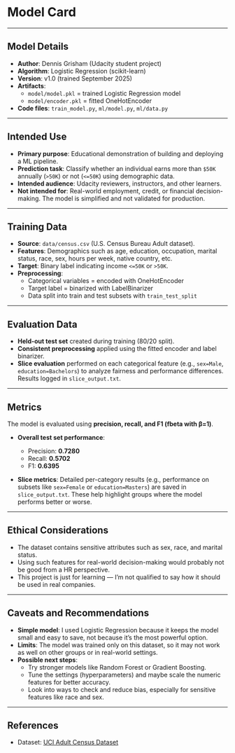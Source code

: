 # Model Card


---

## Model Details

- **Author**: Dennis Grisham (Udacity student project)
- **Algorithm**: Logistic Regression (scikit-learn)
- **Version**: v1.0 (trained September 2025)
- **Artifacts**:
  - `model/model.pkl` = trained Logistic Regression model
  - `model/encoder.pkl` = fitted OneHotEncoder
- **Code files**: `train_model.py`, `ml/model.py`, `ml/data.py`


---

## Intended Use

- **Primary purpose**: Educational demonstration of building and deploying a ML pipeline.
- **Prediction task**: Classify whether an individual earns more than `$50K` annually (`>50K`) or not (`<=50K`) using demographic data.
- **Intended audience**: Udacity reviewers, instructors, and other learners.
- **Not intended for**: Real-world employment, credit, or financial decision-making. The model is simplified and not validated for production.


---

## Training Data

- **Source**: `data/census.csv` (U.S. Census Bureau Adult dataset).
- **Features**: Demographics such as age, education, occupation, marital status, race, sex, hours per week, native country, etc.
- **Target**: Binary label indicating income `<=50K` or `>50K`.
- **Preprocessing**:
  - Categorical variables = encoded with OneHotEncoder
  - Target label = binarized with LabelBinarizer
  - Data split into train and test subsets with `train_test_split` 


---

## Evaluation Data

- **Held-out test set** created during training (80/20 split).
- **Consistent preprocessing** applied using the fitted encoder and label binarizer.
- **Slice evaluation** performed on each categorical feature (e.g., `sex=Male`, `education=Bachelors`) to analyze fairness and performance differences. Results logged in `slice_output.txt`.


---

## Metrics

The model is evaluated using **precision, recall, and F1 (fbeta with β=1)**.

- **Overall test set performance**: 
  - Precision: **0.7280**
  - Recall: **0.5702**
  - F1: **0.6395**

- **Slice metrics**:
  Detailed per-category results (e.g., performance on subsets like `sex=Female` or `education=Masters`) are saved in `slice_output.txt`. These help highlight groups where the model performs better or worse.


---

## Ethical Considerations

- The dataset contains sensitive attributes such as sex, race, and marital status.
- Using such features for real-world decision-making would probably not be good from a HR perspective.
- This project is just for learning — I’m not qualified to say how it should be used in real companies.


---

## Caveats and Recommendations

- **Simple model**: I used Logistic Regression because it keeps the model small and easy to save, not because it’s the most powerful option.
- **Limits**: The model was trained only on this dataset, so it may not work as well on other groups or in real-world settings.
- **Possible next steps**:
  - Try stronger models like Random Forest or Gradient Boosting.
  - Tune the settings (hyperparameters) and maybe scale the numeric features for better accuracy.
  - Look into ways to check and reduce bias, especially for sensitive features like race and sex.


---

## References

- Dataset: [UCI Adult Census Dataset](https://archive.ics.uci.edu/ml/datasets/adult)

